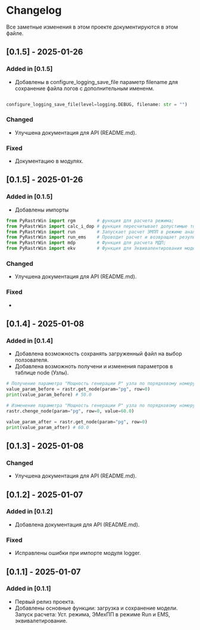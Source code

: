 # Changelog

Все заметные изменения в этом проекте документируются в этом файле.

## [0.1.5] - 2025-01-26

### Added in [0.1.5]

- Добавлены в configure_logging_save_file параметр filename для сохранение файла логов с дополнительным имененм.

```python

configure_logging_save_file(level=logging.DEBUG, filename: str = "")
```

### Changed

- Улучшена документация для API (README.md).

### Fixed

- Документацию в модулях.

## [0.1.5] - 2025-01-26

### Added in [0.1.5]

- Добавлены импорты

```python
from PyRastrWin import rgm        # функция для расчета режима;
from PyRastrWin import calc_i_dop # функция пересчитывает допустимые токи нагрузки (ТНВ) на основе температуры воздуха и процента перегрузки по току;
from PyRastrWin import run        # Запускает расчет ЭМПП в режиме аналогичном, используемому командой пользовательского интерфейса «Динамика».;
from PyRastrWin import run_ems    # Проводит расчет и возвращает результат расчета ЭМПП в EMS-режиме;
from PyRastrWin import mdp        # Функция для расчета МДП;
from PyRastrWin import ekv        # Функция для Эквивалентирования модели;
```

### Changed

- Улучшена документация для API (README.md).

### Fixed

- 

## [0.1.4] - 2025-01-08

### Added in [0.1.4]

- Добавлена возможность сохранять загруженный файл на выбор ползователя.
- Добавлена возможноть получени и изменения параметров в таблице node (Узлы).

```python
# Получение параметра "Мощность генерации P" узла по порядковому номеру
value_param_before = rastr.get_node(param="pg", row=0)
print(value_param_before) # 50.0

# Изменение параметра "Мощность генерации P" узла по порядковому номеру
rastr.chenge_node(param="pg", row=0, value=60.0)

value_param_after = rastr.get_node(param="pg", row=0)
print(value_param_after) # 60.0
```

## [0.1.3] - 2025-01-08

### Changed

- Улучшена документация для API (README.md).

## [0.1.2] - 2025-01-07

### Added in [0.1.2]

- Добавлена документация для API (README.md).

### Fixed

- Исправлены ошибки при импорте модуля logger.

## [0.1.1] - 2025-01-07

### Added in [0.1.1]

- Первый релиз проекта.
- Добавлены основные функции: загрузка и сохранение модели. Запуск расчета: Уст. режима, ЭМехПП в режиме Run и EMS, эквивалетирование.

